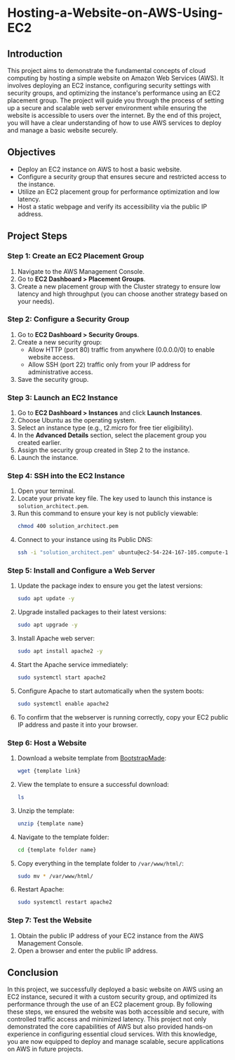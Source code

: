 # Hosting-a-Website-on-AWS-Using-EC2


## Introduction
This project aims to demonstrate the fundamental concepts of cloud computing by hosting a simple website on Amazon Web Services (AWS). It involves deploying an EC2 instance, configuring security settings with security groups, and optimizing the instance's performance using an EC2 placement group. The project will guide you through the process of setting up a secure and scalable web server environment while ensuring the website is accessible to users over the internet. By the end of this project, you will have a clear understanding of how to use AWS services to deploy and manage a basic website securely.

## Objectives
- Deploy an EC2 instance on AWS to host a basic website.
- Configure a security group that ensures secure and restricted access to the instance.
- Utilize an EC2 placement group for performance optimization and low latency.
- Host a static webpage and verify its accessibility via the public IP address.

## Project Steps

### Step 1: Create an EC2 Placement Group
1. Navigate to the AWS Management Console.
2. Go to **EC2 Dashboard > Placement Groups**.
3. Create a new placement group with the Cluster strategy to ensure low latency and high throughput (you can choose another strategy based on your needs).

### Step 2: Configure a Security Group
1. Go to **EC2 Dashboard > Security Groups**.
2. Create a new security group:
   - Allow HTTP (port 80) traffic from anywhere (0.0.0.0/0) to enable website access.
   - Allow SSH (port 22) traffic only from your IP address for administrative access.
3. Save the security group.

### Step 3: Launch an EC2 Instance
1. Go to **EC2 Dashboard > Instances** and click **Launch Instances**.
2. Choose Ubuntu as the operating system.
3. Select an instance type (e.g., t2.micro for free tier eligibility).
4. In the **Advanced Details** section, select the placement group you created earlier.
5. Assign the security group created in Step 2 to the instance.
6. Launch the instance.

### Step 4: SSH into the EC2 Instance
1. Open your terminal.
2. Locate your private key file. The key used to launch this instance is `solution_architect.pem`.
3. Run this command to ensure your key is not publicly viewable:
   ```bash
   chmod 400 solution_architect.pem
   ```
4. Connect to your instance using its Public DNS:
   ```bash
   ssh -i "solution_architect.pem" ubuntu@ec2-54-224-167-105.compute-1.amazonaws.com
   ```

### Step 5: Install and Configure a Web Server
1. Update the package index to ensure you get the latest versions:
   ```bash
   sudo apt update -y
   ```
2. Upgrade installed packages to their latest versions:
   ```bash
   sudo apt upgrade -y
   ```
3. Install Apache web server:
   ```bash
   sudo apt install apache2 -y
   ```
4. Start the Apache service immediately:
   ```bash
   sudo systemctl start apache2
   ```
5. Configure Apache to start automatically when the system boots:
   ```bash
   sudo systemctl enable apache2
   ```
6. To confirm that the webserver is running correctly, copy your EC2 public IP address and paste it into your browser.

### Step 6: Host a Website
1. Download a website template from [BootstrapMade](https://bootstrapmade.com/):
   ```bash
   wget {template link}
   ```
2. View the template to ensure a successful download:
   ```bash
   ls
   ```
3. Unzip the template:
   ```bash
   unzip {template name}
   ```
4. Navigate to the template folder:
   ```bash
   cd {template folder name}
   ```
5. Copy everything in the template folder to `/var/www/html/`:
   ```bash
   sudo mv * /var/www/html/
   ```
6. Restart Apache:
   ```bash
   sudo systemctl restart apache2
   ```

### Step 7: Test the Website
1. Obtain the public IP address of your EC2 instance from the AWS Management Console.
2. Open a browser and enter the public IP address.

## Conclusion
In this project, we successfully deployed a basic website on AWS using an EC2 instance, secured it with a custom security group, and optimized its performance through the use of an EC2 placement group. By following these steps, we ensured the website was both accessible and secure, with controlled traffic access and minimized latency. This project not only demonstrated the core capabilities of AWS but also provided hands-on experience in configuring essential cloud services. With this knowledge, you are now equipped to deploy and manage scalable, secure applications on AWS in future projects.

